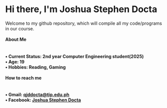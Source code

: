 # Hi there, I'm Joshua Stephen Docta
Welcome to my github repository, which will compile all my code/programs in our course.<br><br>
**About Me<h4>**<br>
• Current Status: 2nd year Computer Engineering student(2025)<br>
• Age: 19<br>
• Hobbies: Reading, Gaming<br><br>
**How to reach me<h4>**<br>
• Gmail: qjddocta@tip.edu.ph<br>
• Facebook: [Joshua Stephen Docta](https://www.facebook.com/joshuastephendocta)
